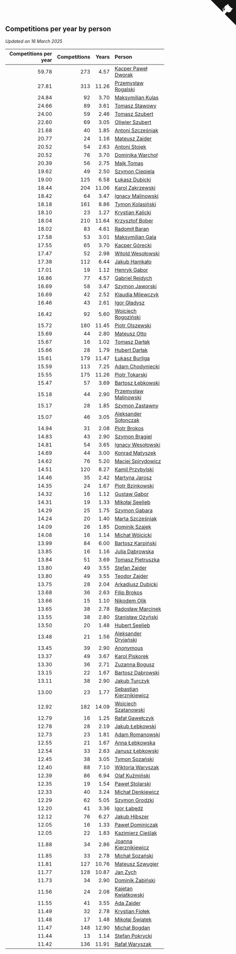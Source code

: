 ## Competitions per year by person

*Updated on 16 March 2025*

| Competitions per year | Competitions | Years | Person |
| ---: | ---: | ---: | :--- |
| 59.78 | 273 | 4.57 | [Kacper Paweł Dworak](https://www.worldcubeassociation.org/persons/2020DWOR01) |
| 27.81 | 313 | 11.26 | [Przemysław Rogalski](https://www.worldcubeassociation.org/persons/2013ROGA02) |
| 24.84 | 92 | 3.70 | [Maksymilian Kulas](https://www.worldcubeassociation.org/persons/2021KULA02) |
| 24.66 | 89 | 3.61 | [Tomasz Stawowy](https://www.worldcubeassociation.org/persons/2021STAW01) |
| 24.00 | 59 | 2.46 | [Tomasz Szubert](https://www.worldcubeassociation.org/persons/2022SZUB02) |
| 22.60 | 69 | 3.05 | [Oliwier Szubert](https://www.worldcubeassociation.org/persons/2022SZUB01) |
| 21.68 | 40 | 1.85 | [Antoni Szcześniak](https://www.worldcubeassociation.org/persons/2023SZCZ04) |
| 20.77 | 24 | 1.16 | [Mateusz Zajder](https://www.worldcubeassociation.org/persons/2024ZAJD01) |
| 20.52 | 54 | 2.63 | [Antoni Stojek](https://www.worldcubeassociation.org/persons/2022STOJ03) |
| 20.52 | 76 | 3.70 | [Dominika Warchoł](https://www.worldcubeassociation.org/persons/2021WARC01) |
| 20.39 | 56 | 2.75 | [Majk Tomas](https://www.worldcubeassociation.org/persons/2022TOMA05) |
| 19.62 | 49 | 2.50 | [Szymon Ciepiela](https://www.worldcubeassociation.org/persons/2022CIEP01) |
| 19.00 | 125 | 6.58 | [Łukasz Dubicki](https://www.worldcubeassociation.org/persons/2018DUBI01) |
| 18.44 | 204 | 11.06 | [Karol Zakrzewski](https://www.worldcubeassociation.org/persons/2014ZAKR01) |
| 18.42 | 64 | 3.47 | [Ignacy Malinowski](https://www.worldcubeassociation.org/persons/2021MALI02) |
| 18.18 | 161 | 8.86 | [Tymon Kolasiński](https://www.worldcubeassociation.org/persons/2016KOLA02) |
| 18.10 | 23 | 1.27 | [Krystian Kalicki](https://www.worldcubeassociation.org/persons/2023KALI10) |
| 18.04 | 210 | 11.64 | [Krzysztof Bober](https://www.worldcubeassociation.org/persons/2013BOBE01) |
| 18.02 | 83 | 4.61 | [Radomił Baran](https://www.worldcubeassociation.org/persons/2020BARA02) |
| 17.58 | 53 | 3.01 | [Maksymilian Gala](https://www.worldcubeassociation.org/persons/2022GALA01) |
| 17.55 | 65 | 3.70 | [Kacper Górecki](https://www.worldcubeassociation.org/persons/2021GORE01) |
| 17.47 | 52 | 2.98 | [Witold Wesołowski](https://www.worldcubeassociation.org/persons/2022WESO01) |
| 17.38 | 112 | 6.44 | [Jakub Hamkało](https://www.worldcubeassociation.org/persons/2018HAMK01) |
| 17.01 | 19 | 1.12 | [Henryk Gabor](https://www.worldcubeassociation.org/persons/2024GABO02) |
| 16.86 | 77 | 4.57 | [Gabriel Rejdych](https://www.worldcubeassociation.org/persons/2020REJD01) |
| 16.69 | 58 | 3.47 | [Szymon Jaworski](https://www.worldcubeassociation.org/persons/2021JAWO01) |
| 16.69 | 42 | 2.52 | [Klaudia Milewczyk](https://www.worldcubeassociation.org/persons/2022MILE05) |
| 16.46 | 43 | 2.61 | [Igor Gładysz](https://www.worldcubeassociation.org/persons/2022GLAD01) |
| 16.42 | 92 | 5.60 | [Wojciech Rogoziński](https://www.worldcubeassociation.org/persons/2019ROGO04) |
| 15.72 | 180 | 11.45 | [Piotr Olszewski](https://www.worldcubeassociation.org/persons/2013OLSZ02) |
| 15.69 | 44 | 2.80 | [Mateusz Otto](https://www.worldcubeassociation.org/persons/2022OTTO01) |
| 15.67 | 16 | 1.02 | [Tomasz Darłak](https://www.worldcubeassociation.org/persons/2024DARL01) |
| 15.66 | 28 | 1.79 | [Hubert Darłak](https://www.worldcubeassociation.org/persons/2023DARL03) |
| 15.61 | 179 | 11.47 | [Łukasz Burliga](https://www.worldcubeassociation.org/persons/2013BURL01) |
| 15.59 | 113 | 7.25 | [Adam Chodyniecki](https://www.worldcubeassociation.org/persons/2017CHOD02) |
| 15.55 | 175 | 11.26 | [Piotr Tokarski](https://www.worldcubeassociation.org/persons/2013TOKA01) |
| 15.47 | 57 | 3.69 | [Bartosz Łebkowski](https://www.worldcubeassociation.org/persons/2021LEBK01) |
| 15.18 | 44 | 2.90 | [Przemysław Malinowski](https://www.worldcubeassociation.org/persons/2022MALI01) |
| 15.17 | 28 | 1.85 | [Szymon Zastawny](https://www.worldcubeassociation.org/persons/2023ZAST01) |
| 15.07 | 46 | 3.05 | [Aleksander Sołonczak](https://www.worldcubeassociation.org/persons/2022SOLO01) |
| 14.94 | 31 | 2.08 | [Piotr Brokos](https://www.worldcubeassociation.org/persons/2023BROK01) |
| 14.83 | 43 | 2.90 | [Szymon Brągiel](https://www.worldcubeassociation.org/persons/2022BRAG03) |
| 14.81 | 54 | 3.65 | [Ignacy Wesołowski](https://www.worldcubeassociation.org/persons/2021WESO01) |
| 14.69 | 44 | 3.00 | [Konrad Matyszek](https://www.worldcubeassociation.org/persons/2022MATY02) |
| 14.62 | 76 | 5.20 | [Maciej Spirydowicz](https://www.worldcubeassociation.org/persons/2020SPIR01) |
| 14.51 | 120 | 8.27 | [Kamil Przybylski](https://www.worldcubeassociation.org/persons/2016PRZY01) |
| 14.46 | 35 | 2.42 | [Martyna Jarosz](https://www.worldcubeassociation.org/persons/2022JARO01) |
| 14.35 | 24 | 1.67 | [Piotr Bzinkowski](https://www.worldcubeassociation.org/persons/2023BZIN01) |
| 14.32 | 16 | 1.12 | [Gustaw Gabor](https://www.worldcubeassociation.org/persons/2024GABO01) |
| 14.31 | 19 | 1.33 | [Mikołaj Seelieb](https://www.worldcubeassociation.org/persons/2023SEEL04) |
| 14.29 | 25 | 1.75 | [Szymon Gabara](https://www.worldcubeassociation.org/persons/2023GABA01) |
| 14.24 | 20 | 1.40 | [Marta Szcześniak](https://www.worldcubeassociation.org/persons/2023SZCZ07) |
| 14.09 | 26 | 1.85 | [Dominik Szajek](https://www.worldcubeassociation.org/persons/2023SZAJ01) |
| 14.08 | 16 | 1.14 | [Michał Wójcicki](https://www.worldcubeassociation.org/persons/2024WOJC01) |
| 13.99 | 84 | 6.00 | [Bartosz Karpiński](https://www.worldcubeassociation.org/persons/2019KARP03) |
| 13.85 | 16 | 1.16 | [Julia Dąbrowska](https://www.worldcubeassociation.org/persons/2024DABR01) |
| 13.84 | 51 | 3.69 | [Tomasz Pietruszka](https://www.worldcubeassociation.org/persons/2021PIET01) |
| 13.80 | 49 | 3.55 | [Stefan Zajder](https://www.worldcubeassociation.org/persons/2021ZAJD02) |
| 13.80 | 49 | 3.55 | [Teodor Zajder](https://www.worldcubeassociation.org/persons/2021ZAJD03) |
| 13.75 | 28 | 2.04 | [Arkadiusz Dubicki](https://www.worldcubeassociation.org/persons/2023DUBI01) |
| 13.68 | 36 | 2.63 | [Filip Brokos](https://www.worldcubeassociation.org/persons/2022BROK03) |
| 13.66 | 15 | 1.10 | [Nikodem Olik](https://www.worldcubeassociation.org/persons/2024OLIK01) |
| 13.65 | 38 | 2.78 | [Radosław Marcinek](https://www.worldcubeassociation.org/persons/2022MARC05) |
| 13.55 | 38 | 2.80 | [Stanisław Ożyński](https://www.worldcubeassociation.org/persons/2022OZYN01) |
| 13.50 | 20 | 1.48 | [Hubert Seelieb](https://www.worldcubeassociation.org/persons/2023SEEL02) |
| 13.48 | 21 | 1.56 | [Aleksander Dryjański](https://www.worldcubeassociation.org/persons/2023DRYJ01) |
| 13.45 | 39 | 2.90 | [Anonymous](https://www.worldcubeassociation.org/persons/2022ANON03) |
| 13.37 | 49 | 3.67 | [Karol Piskorek](https://www.worldcubeassociation.org/persons/2021PISK01) |
| 13.30 | 36 | 2.71 | [Zuzanna Bogusz](https://www.worldcubeassociation.org/persons/2022BOGU01) |
| 13.15 | 22 | 1.67 | [Bartosz Dąbrowski](https://www.worldcubeassociation.org/persons/2023DABR07) |
| 13.11 | 38 | 2.90 | [Jakub Turczyk](https://www.worldcubeassociation.org/persons/2022TURC02) |
| 13.00 | 23 | 1.77 | [Sebastian Kierznikiewicz](https://www.worldcubeassociation.org/persons/2023KIER02) |
| 12.92 | 182 | 14.09 | [Wojciech Szatanowski](https://www.worldcubeassociation.org/persons/2011SZAT01) |
| 12.79 | 16 | 1.25 | [Rafał Gawełczyk](https://www.worldcubeassociation.org/persons/2023GAWE01) |
| 12.78 | 28 | 2.19 | [Jakub Łebkowski](https://www.worldcubeassociation.org/persons/2023LEBK01) |
| 12.73 | 23 | 1.81 | [Adam Romanowski](https://www.worldcubeassociation.org/persons/2023ROMA10) |
| 12.55 | 21 | 1.67 | [Anna Łebkowska](https://www.worldcubeassociation.org/persons/2023LEBK04) |
| 12.54 | 33 | 2.63 | [Janusz Łebkowski](https://www.worldcubeassociation.org/persons/2022LEBK01) |
| 12.45 | 38 | 3.05 | [Tymon Sozański](https://www.worldcubeassociation.org/persons/2022SOZA01) |
| 12.40 | 88 | 7.10 | [Wiktoria Waryszak](https://www.worldcubeassociation.org/persons/2018WARY01) |
| 12.39 | 86 | 6.94 | [Olaf Kuźmiński](https://www.worldcubeassociation.org/persons/2018KUZM02) |
| 12.35 | 19 | 1.54 | [Paweł Stolarski](https://www.worldcubeassociation.org/persons/2023STOL04) |
| 12.33 | 40 | 3.24 | [Michał Denkiewicz](https://www.worldcubeassociation.org/persons/2021DENK01) |
| 12.29 | 62 | 5.05 | [Szymon Grodzki](https://www.worldcubeassociation.org/persons/2020GROD01) |
| 12.20 | 41 | 3.36 | [Igor Łabędź](https://www.worldcubeassociation.org/persons/2021LABE01) |
| 12.12 | 76 | 6.27 | [Jakub Hibszer](https://www.worldcubeassociation.org/persons/2018HIBS01) |
| 12.05 | 16 | 1.33 | [Paweł Dominiczak](https://www.worldcubeassociation.org/persons/2023DOMI21) |
| 12.05 | 22 | 1.83 | [Kazimierz Cieślak](https://www.worldcubeassociation.org/persons/2023CIES01) |
| 11.88 | 34 | 2.86 | [Joanna Kierznikiewicz](https://www.worldcubeassociation.org/persons/2022KIER01) |
| 11.85 | 33 | 2.78 | [Michał Sozański](https://www.worldcubeassociation.org/persons/2022SOZA02) |
| 11.81 | 127 | 10.76 | [Mateusz Szwugier](https://www.worldcubeassociation.org/persons/2014SZWU01) |
| 11.77 | 128 | 10.87 | [Jan Zych](https://www.worldcubeassociation.org/persons/2014ZYCH01) |
| 11.73 | 34 | 2.90 | [Dominik Żabiński](https://www.worldcubeassociation.org/persons/2022ZABI01) |
| 11.56 | 24 | 2.08 | [Kajetan Kwiatkowski](https://www.worldcubeassociation.org/persons/2023KWIA01) |
| 11.55 | 41 | 3.55 | [Ada Zajder](https://www.worldcubeassociation.org/persons/2021ZAJD01) |
| 11.49 | 32 | 2.78 | [Krystian Fiołek](https://www.worldcubeassociation.org/persons/2022FIOL01) |
| 11.48 | 17 | 1.48 | [Mikołaj Świątek](https://www.worldcubeassociation.org/persons/2023SWIA01) |
| 11.47 | 148 | 12.90 | [Michał Bogdan](https://www.worldcubeassociation.org/persons/2012BOGD01) |
| 11.44 | 13 | 1.14 | [Stefan Pokrycki](https://www.worldcubeassociation.org/persons/2024POKR01) |
| 11.42 | 136 | 11.91 | [Rafał Waryszak](https://www.worldcubeassociation.org/persons/2013WARY01) |


<a href="https://github.com/maxidragon/wca_statistics_pl" class="github-corner" aria-label="View source on Github"><svg width="80" height="80" viewBox="0 0 250 250" style="fill:#151513; color:#fff; position: absolute; top: 0; border: 0; right: 0;" aria-hidden="true"><path d="M0,0 L115,115 L130,115 L142,142 L250,250 L250,0 Z"></path><path d="M128.3,109.0 C113.8,99.7 119.0,89.6 119.0,89.6 C122.0,82.7 120.5,78.6 120.5,78.6 C119.2,72.0 123.4,76.3 123.4,76.3 C127.3,80.9 125.5,87.3 125.5,87.3 C122.9,97.6 130.6,101.9 134.4,103.2" fill="currentColor" style="transform-origin: 130px 106px;" class="octo-arm"></path><path d="M115.0,115.0 C114.9,115.1 118.7,116.5 119.8,115.4 L133.7,101.6 C136.9,99.2 139.9,98.4 142.2,98.6 C133.8,88.0 127.5,74.4 143.8,58.0 C148.5,53.4 154.0,51.2 159.7,51.0 C160.3,49.4 163.2,43.6 171.4,40.1 C171.4,40.1 176.1,42.5 178.8,56.2 C183.1,58.6 187.2,61.8 190.9,65.4 C194.5,69.0 197.7,73.2 200.1,77.6 C213.8,80.2 216.3,84.9 216.3,84.9 C212.7,93.1 206.9,96.0 205.4,96.6 C205.1,102.4 203.0,107.8 198.3,112.5 C181.9,128.9 168.3,122.5 157.7,114.1 C157.9,116.9 156.7,120.9 152.7,124.9 L141.0,136.5 C139.8,137.7 141.6,141.9 141.8,141.8 Z" fill="currentColor" class="octo-body"></path></svg></a><style>.github-corner:hover .octo-arm{animation:octocat-wave 560ms ease-in-out}@keyframes octocat-wave{0%,100%{transform:rotate(0)}20%,60%{transform:rotate(-25deg)}40%,80%{transform:rotate(10deg)}}@media (max-width:500px){.github-corner:hover .octo-arm{animation:none}.github-corner .octo-arm{animation:octocat-wave 560ms ease-in-out}}</style>
